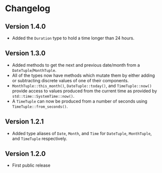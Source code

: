 Changelog
=========

Version 1.4.0
-------------

* Added the `Duration` type to hold a time longer than 24 hours.

Version 1.3.0
-------------

* Added methods to get the next and previous date/month from a `DateTuple`/`MonthTuple`.
* All of the types now have methods which mutate them by either adding or subtracting discrete values of one of their components.
* `MonthTuple::this_month()`, `DateTuple::today()`, and `TimeTuple::now()` provide access to values produced from the current time as provided by `std::time::SystemTime::now()`.
* A `TimeTuple` can now be produced from a number of seconds using `TimeTuple::from_seconds()`.

Version 1.2.1
-------------

* Added type aliases of `Date`, `Month`, and `Time` for `DateTuple`, `MonthTuple`, and `TimeTuple` respectively.

Version 1.2.0
-------------

* First public release